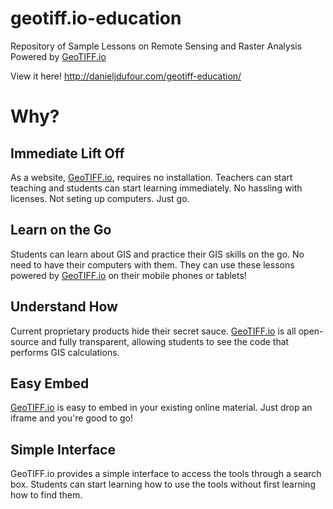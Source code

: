 # geotiff.io-education
Repository of Sample Lessons on Remote Sensing and Raster Analysis
Powered by [GeoTIFF.io](https://geotiff.io)

View it here! http://danieljdufour.com/geotiff-education/

# Why?
## Immediate Lift Off
As a website, [GeoTIFF.io](https://geotiff.io), requires no installation.  Teachers can start teaching and students can start learning immediately.  No hassling with licenses.  Not seting up computers. Just go. 

## Learn on the Go
Students can learn about GIS and practice their GIS skills on the go.  No need to have their computers with them.  They can use these lessons powered by [GeoTIFF.io](https://geotiff.io) on their mobile phones or tablets!

## Understand How
Current proprietary products hide their secret sauce.  [GeoTIFF.io](https://geotiff.io) is all open-source and fully transparent, allowing students to see the code that performs GIS calculations.

## Easy Embed
[GeoTIFF.io](https://geotiff.io) is easy to embed in your existing online material.  Just drop an iframe and you're good to go!

## Simple Interface
GeoTIFF.io provides a simple interface to access the tools through a search box.  Students can start learning how to use the tools without first learning how to find them.
